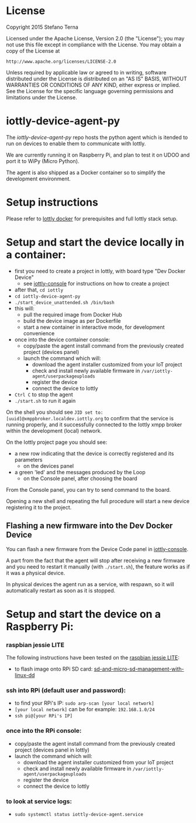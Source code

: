 # License

Copyright 2015 Stefano Terna

Licensed under the Apache License, Version 2.0 (the "License");
you may not use this file except in compliance with the License.
You may obtain a copy of the License at

    http://www.apache.org/licenses/LICENSE-2.0

Unless required by applicable law or agreed to in writing, software
distributed under the License is distributed on an "AS IS" BASIS,
WITHOUT WARRANTIES OR CONDITIONS OF ANY KIND, either express or implied.
See the License for the specific language governing permissions and
limitations under the License.

# iottly-device-agent-py
The *iottly-device-agent-py* repo hosts the python agent which is itended to run on devices to enable them to communicate with Iottly.

We are currently running it on Raspberry Pi, and plan to test it on UDOO and port it to WiPy (Micro Python).

The agent is also shipped as a Docker container so to simplify the development environment.

# Setup instructions

Please refer to [Iottly docker](https://github.com/iottly/iottly-docker) for prerequisites and full Iottly stack setup.

# Setup and start the device locally in a container:
- first you need to create a project in Iottly, with board type "Dev Docker Device"
  - see [iottly-console](https://github.com/iottly/iottly-console/blob/master/README.md#iottly-usage) for instructions on how to create a project
- after that, `cd iottly`
- `cd iottly-device-agent-py`
- `./start_device_unattended.sh /bin/bash`
- this will:
  - pull the required image from Docker Hub
  - build the device image as per Dockerfile
  - start a new container in interactive mode, for development convenience
- once into the device container console:
  - copy/paste the agent install command from the previously created project (devices panel) 
  - launch the command which will:
    - download the agent installer customized from your IoT project
    - check and install newly available firmware in `/var/iottly-agent/userpackageuploads`
    - register the device
    - connect the device to Iottly
- `Ctrl C` to stop the agent
- `./start.sh` to run it again

On the shell you should see `JID set to: [uuid]@xmppbroker.localdev.iottly.org` to confirm that the service is running properly, and it successfully connected to the Iottly xmpp broker within the development (local) network.

On the Iottly project page you should see:
- a new row indicating that the device is correctly registered and its parameters
  - on the devices panel 
- a green 'led' and the messages produced by the Loop
  - on the Console panel, after choosing the board

From the Console panel, you can try to send command to the board.

Opening a new shell and repeating the full procedure will start a new device registering it to the project.

## Flashing a new firmware into the Dev Docker Device
You can flash a new firmware from the Device Code panel in [iottly-console](https://github.com/iottly/iottly-console/blob/master/README.md#iottly-usage).

A part from the fact that the agent will stop after receiving a new firmware and you need to restart it manually (with `./start.sh`), the feature works as if it was a physical device.

In physical devices the agent run as a service, with respawn, so it will automatically restart as soon as it is stopped.


# Setup and start the device on a Raspberry Pi:

### raspbian jessie LITE
The following instructions have been tested on the [raspbian jessie LITE](https://downloads.raspberrypi.org/raspbian_lite_latest):   
  - to flash image onto RPi SD card: [sd-and-micro-sd-management-with-linux-dd](http://tomorrowdata.io/2015/10/24/sd-and-micro-sd-management-with-linux-dd/)

### ssh into RPi (default user and password):
  - to find your RPi's IP: `sudo arp-scan [your local network]`
  - `[your local network]` can be for example: `192.168.1.0/24`
  - `ssh pi@[your RPi's IP]`

### once into the RPi console:
  - copy/paste the agent install command from the previously created project (devices panel in Iottly) 
  - launch the command which will:
    - download the agent installer customized from your IoT project
    - check and install newly available firmware in `/var/iottly-agent/userpackageuploads`
    - register the device
    - connect the device to Iottly

### to look at service logs: 
  - `sudo systemctl status iottly-device-agent.service`
